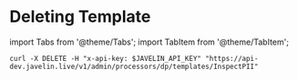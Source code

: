 # Deleting Template
import Tabs from '@theme/Tabs';
import TabItem from '@theme/TabItem';

<Tabs>
<TabItem value="shell" label="curl">

```shell
curl -X DELETE -H "x-api-key: $JAVELIN_API_KEY" "https://api-dev.javelin.live/v1/admin/processors/dp/templates/InspectPII"  
```

</TabItem>

<!--

<TabItem value="py" label="Python">

```py
from javelin_sdk import (
    JavelinClient,
    Template
)
import os
 
# Retrieve environment variables
javelin_api_key = os.getenv('JAVELIN_API_KEY')

# create javelin client
client = JavelinClient(base_url="https://api-dev.javelin.live",
                       javelin_api_key=javelin_api_key,
)

# template name to delete is "InspectPII"
template_name = "InspectPII"

# delete the template, for async use `await client.adelete_template(template_name)`
client.delete_template(template_name) 

```

</TabItem>

-->

</Tabs>
